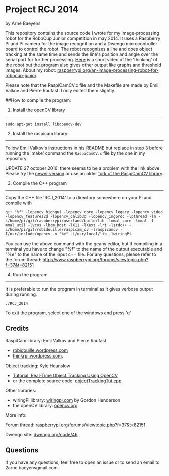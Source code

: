 Project RCJ 2014
================
by Arne Baeyens

This repository contains the source code I wrote for my image-processing robot for the RoboCup Junior competition in may 2014. It uses a Raspberry Pi and Pi camera for the image recognition and a Dwengo microcontroller board to control the robot. The robot recognizes a line and does object tracking at the same time and sends the line's position and angle over the serial port for further processing. [Here](http://youtu.be/AsoLF6NsqBI) is a short video of the 'thinking' of the robot but the program also gives other output like graphs and threshold images.
About my robot: [raspberrypi.org/an-image-processing-robot-for-robocup-junior](http://www.raspberrypi.org/an-image-processing-robot-for-robocup-junior/).

Please note that the RaspiCamCV.c file and the Makefile are made by Emil Valkov and Pierre Raufast. I only edited them slightly.

##How to compile the program:

1. Install the openCV library
----------------------------------------
    sudo apt-get install libopencv-dev

2. Install the raspicam library
----------------------------------------
Follow Emil Valkov's instructions in his [README](https://github.com/robidouille/robidouille/blob/master/raspicam_cv/README) but replace in step 3 before running the 'make' command the `RaspiCamCV.c` file by the one in my repository.

UPDATE 27 october 2016: there seems to be a problem with the link above.
Please try the [newer version](https://github.com/robidouille/robidouille/tree/master/raspicam_cv) or use an older [fork of the RaspiCamCV library](https://github.com/abaeyens/robidouille/tree/master/raspicam_cv).

3. Compile the C++ program
----------------------------------------
Copy the C++ file 'RCJ_2014' to a directory somewhere on your Pi
and compile with 

    g++ "%f" -lopencv_highgui -lopencv_core -lopencv_legacy -lopencv_video -lopencv_features2d -lopencv_calib3d -lopencv_imgproc -lpthread -lm -L/home/pi/git/raspberrypi/userland/build/lib -lmmal_core -lmmal -l mmal_util -lvcos -lbcm_host -lX11 -lXext -lrt -lstdc++ -L/home/pi/git/robidouille/raspicam_cv -lraspicamcv -I/usr/include/opencv -o "%e" -L/usr/local/lib -lwiringPi

You can use the above command with the geany editor, but if compiling in a terminal you have to change "%f" to the name of the output executable and "%e" to the name of the input c++ file.
For any questions, please refer to the forum thread:
http://www.raspberrypi.org/forums/viewtopic.php?f=37&t=82151

4. Run the program
----------------------------------------
It is preferable to run the program in terminal as it gives verbose output during running.

    ./RCJ_2014
    
To exit the program, select one of the windows and press 'q'


Credits
----------------------------------------
RaspiCam library: Emil Valkov and Pierre Raufast
* [robidouille.wordpress.com](http://www.robidouille.wordpress.com)
* [thinkrpi.wordpress.com](http://www.thinkrpi.wordpress.com).

Object tracking: Kyle Hounslow
* [Tutorial: Real-Time Object Tracking Using OpenCV](https://youtube.com/watch?v=bSeFrPrqZ2A)
* or the complete source code: [objectTrackingTut.cpp](https://dl.dropboxusercontent.com/u/28096936/tuts/objectTrackingTut.cpp).

Other libraries:
* wiringPi library: [wiringpi.com](http://wiringpi.com/) by Gordon Henderson
* the openCV library: [opencv.org](http://opencv.org).
 
More info:

Forum thread: [raspberrypi.org/forums/viewtopic.php?f=37&t=82151](http://raspberrypi.org/forums/viewtopic.php?f=37&t=82151)

Dwengo site: [dwengo.org/node/46](http://dwengo.org/node/46)



Questions
-----
If you have any questions, feel free to open an issue or to send an email to 2arne.baeyens<at>gmail.com.
